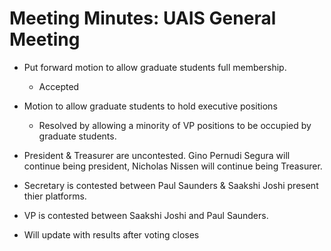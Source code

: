 # Meeting Minutes: UAIS General Meeting

- Put forward motion to allow graduate students full membership.
	- Accepted
- Motion to allow graduate students to hold executive positions
	- Resolved by allowing a minority of VP positions to be occupied by graduate students.

- President & Treasurer are uncontested. Gino Pernudi Segura will continue being president, Nicholas Nissen will continue being Treasurer.
- Secretary is contested between Paul Saunders & Saakshi Joshi present thier platforms.
- VP is contested between Saakshi Joshi and Paul Saunders. 
- Will update with results after voting closes
